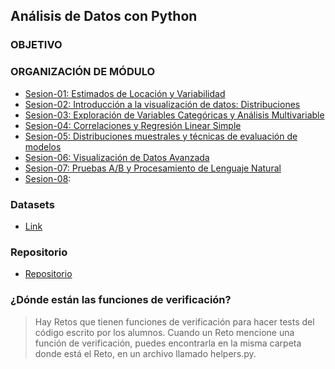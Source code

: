 ## Análisis de Datos con Python

### OBJETIVO

### ORGANIZACIÓN DE MÓDULO

- [Sesion-01: Estimados de Locación y Variabilidad](./Sesion-01/Readme.md)
- [Sesion-02: Introducción a la visualización de datos: Distribuciones](./Sesion-02/Readme.md)
- [Sesion-03: Exploración de Variables Categóricas y Análisis Multivariable](./Sesion-03/Readme.md)
- [Sesion-04: Correlaciones y Regresión Linear Simple](./Sesion-04/Readme.md)
- [Sesion-05: Distribuciones muestrales y técnicas de evaluación de modelos](./Sesion-05/Readme.md)
- [Sesion-06: Visualización de Datos Avanzada](./Sesion-06/Readme.md)
- [Sesion-07: Pruebas A/B y Procesamiento de Lenguaje Natural](./Sesion-07/Readme.md)
- [Sesion-08](./Sesion-08/Readme.md):

### Datasets

- [Link](https://drive.google.com/drive/u/1/folders/1oXUNacyjuHpGBkmESnKIDA5s03UnS8Vg)

### Repositorio

- [Repositorio](https://github.com/beduExpert/B2-Analisis-de-Datos-con-Python-2020.git)

### ¿Dónde están las funciones de verificación?

> Hay Retos que tienen funciones de verificación para hacer tests del código escrito por los alumnos. Cuando un Reto mencione una función de verificación, puedes encontrarla en la misma carpeta donde está el Reto, en un archivo llamado helpers.py.
